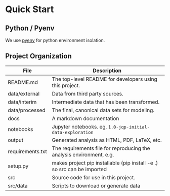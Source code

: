 
# Quick Start

## Python / Pyenv

We use [pyenv](https://github.com/pyenv/pyenv/) for python environment isolation.

## Project Organization

| File             | Description                                                             |
|------------------|-------------------------------------------------------------------------|
| README.md        | The top-level README for developers using this project.                 |
| data/external    | Data from third party sources.                                          |
| data/interim     | Intermediate data that has been transformed.                            |
| data/processed   | The final, canonical data sets for modeling.                            |
| docs             | A markdown documentation                                                |
| notebooks        | Jupyter notebooks. eg, `1.0-jqp-initial-data-exploration`               |
| output           | Generated analysis as HTML, PDF, LaTeX, etc.                            |
| requirements.txt | The requirements file for reproducing the analysis environment, e.g.    |
| setup.py         | makes project pip installable (pip install -e .) so src can be imported |
| src              | Source code for use in this project.                                    |
| src/data         | Scripts to download or generate data                                    |
